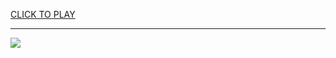 
<a href="https://premium76.site?title=cool_math_games_github.io&ref=12M">CLICK TO PLAY</a></h3>
<hr>

<a href="https://premium76.site?title=cool_math_games_github.io&ref=12M"><img src="https://clearcache.store/games.png"></a>


